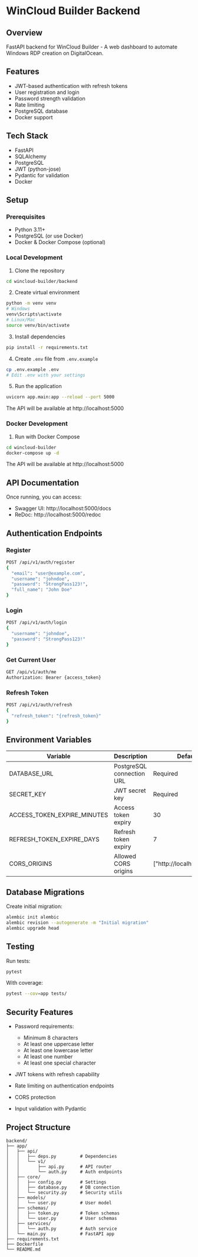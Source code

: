 # WinCloud Builder Backend

## Overview
FastAPI backend for WinCloud Builder - A web dashboard to automate Windows RDP creation on DigitalOcean.

## Features
- JWT-based authentication with refresh tokens
- User registration and login
- Password strength validation
- Rate limiting
- PostgreSQL database
- Docker support

## Tech Stack
- FastAPI
- SQLAlchemy
- PostgreSQL
- JWT (python-jose)
- Pydantic for validation
- Docker

## Setup

### Prerequisites
- Python 3.11+
- PostgreSQL (or use Docker)
- Docker & Docker Compose (optional)

### Local Development

1. Clone the repository
```bash
cd wincloud-builder/backend
```

2. Create virtual environment
```bash
python -m venv venv
# Windows
venv\Scripts\activate
# Linux/Mac
source venv/bin/activate
```

3. Install dependencies
```bash
pip install -r requirements.txt
```

4. Create `.env` file from `.env.example`
```bash
cp .env.example .env
# Edit .env with your settings
```

5. Run the application
```bash
uvicorn app.main:app --reload --port 5000
```

The API will be available at http://localhost:5000

### Docker Development

1. Run with Docker Compose
```bash
cd wincloud-builder
docker-compose up -d
```

The API will be available at http://localhost:5000

## API Documentation

Once running, you can access:
- Swagger UI: http://localhost:5000/docs
- ReDoc: http://localhost:5000/redoc

## Authentication Endpoints

### Register
```bash
POST /api/v1/auth/register
{
  "email": "user@example.com",
  "username": "johndoe",
  "password": "StrongPass123!",
  "full_name": "John Doe"
}
```

### Login
```bash
POST /api/v1/auth/login
{
  "username": "johndoe",
  "password": "StrongPass123!"
}
```

### Get Current User
```bash
GET /api/v1/auth/me
Authorization: Bearer {access_token}
```

### Refresh Token
```bash
POST /api/v1/auth/refresh
{
  "refresh_token": "{refresh_token}"
}
```

## Environment Variables

| Variable | Description | Default |
|----------|-------------|---------|
| DATABASE_URL | PostgreSQL connection URL | Required |
| SECRET_KEY | JWT secret key | Required |
| ACCESS_TOKEN_EXPIRE_MINUTES | Access token expiry | 30 |
| REFRESH_TOKEN_EXPIRE_DAYS | Refresh token expiry | 7 |
| CORS_ORIGINS | Allowed CORS origins | ["http://localhost:3000"] |

## Database Migrations

Create initial migration:
```bash
alembic init alembic
alembic revision --autogenerate -m "Initial migration"
alembic upgrade head
```

## Testing

Run tests:
```bash
pytest
```

With coverage:
```bash
pytest --cov=app tests/
```

## Security Features

- Password requirements:
  - Minimum 8 characters
  - At least one uppercase letter
  - At least one lowercase letter
  - At least one number
  - At least one special character

- JWT tokens with refresh capability
- Rate limiting on authentication endpoints
- CORS protection
- Input validation with Pydantic

## Project Structure
```
backend/
├── app/
│   ├── api/
│   │   ├── deps.py         # Dependencies
│   │   └── v1/
│   │       ├── api.py      # API router
│   │       └── auth.py     # Auth endpoints
│   ├── core/
│   │   ├── config.py       # Settings
│   │   ├── database.py     # DB connection
│   │   └── security.py     # Security utils
│   ├── models/
│   │   └── user.py         # User model
│   ├── schemas/
│   │   ├── token.py        # Token schemas
│   │   └── user.py         # User schemas
│   ├── services/
│   │   └── auth.py         # Auth service
│   └── main.py             # FastAPI app
├── requirements.txt
├── Dockerfile
└── README.md
```
